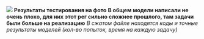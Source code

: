 ![ ](https://codeforces.com/2d568a/results.png)
**Результаты тестирования на фото**
**В общем модели написали не очень плохо, для них этот рег сильно сложнее прошлого, там задачи были больше на реализацию**
_В сжатом файле находятся коды и точные результаты моделей (кол-во попыток, время на каждую задачу)_
